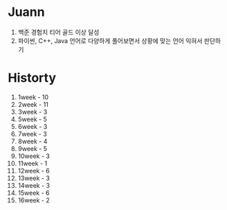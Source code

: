 # Juann
1. 백준 경험치 티어 골드 이상 달성
2. 파이썬, C++, Java 언어로 다양하게 풀어보면서
   상황에 맞는 언어 익혀서 판단하기

# Historty
 1. 1week - 10
 2. 2week - 11
 3. 3week - 3
 4. 5week - 5
 5. 6week - 3
 6. 7week - 3
 7. 8week - 4
 8. 9week - 5
 9. 10week - 3
 10. 11week - 1 
 11. 12week - 6
 12. 13week - 3
 13. 14week - 3
 14. 15week - 6
 15. 16week - 2
